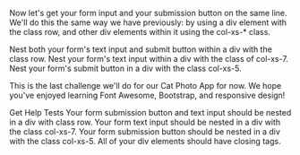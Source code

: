Now let's get your form input and your submission button on the same line. We'll do this the same way we have previously: by using a div element with the class row, and other div elements within it using the col-xs-* class.

Nest both your form's text input and submit button within a div with the class row. Nest your form's text input within a div with the class of col-xs-7. Nest your form's submit button in a div with the class col-xs-5.

This is the last challenge we'll do for our Cat Photo App for now. We hope you've enjoyed learning Font Awesome, Bootstrap, and responsive design!

Get Help
Tests
Your form submission button and text input should be nested in a div with class row.
Your form text input should be nested in a div with the class col-xs-7.
Your form submission button should be nested in a div with the class col-xs-5.
All of your div elements should have closing tags.